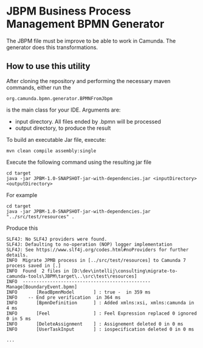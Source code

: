 # JBPM  Business Process Management BPMN Generator
The JBPM file must be improve to be able to work in Camunda.
The generator does this transformations.


## How to use this utility
After cloning the repository and performing the necessary maven commands, either run the

```org.camunda.bpmn.generator.BPMNFromJbpm```

is the main class for your IDE.
Arguments are:
* input directory. All files ended by .bpmn will be processed
* output directory, to produce the result

To build an executable Jar file, execute:

```mvn clean compile assembly:single```


Execute the following command using the resulting jar file

```
cd target
java -jar JPBM-1.0-SNAPSHOT-jar-with-dependencies.jar <inputDirectory> <outputDirectory>
```

For example

```
cd target
java -jar JPBM-1.0-SNAPSHOT-jar-with-dependencies.jar "../src/test/resources" .
```

Produce this
`````
SLF4J: No SLF4J providers were found.
SLF4J: Defaulting to no-operation (NOP) logger implementation
SLF4J: See https://www.slf4j.org/codes.html#noProviders for further details.
INFO  Migrate JPMB process in [../src/test/resources] to Camunda 7 process saved in [.]
INFO  Found  2 files in [D:\dev\intellij\consulting\migrate-to-camunda-tools\JBPM\target\..\src\test\resources]
INFO  ----------------------------------------------- Manage[BoundaryEvent.bpmn]
INFO       [ReadBpmnModel       ] : true -  in 359 ms
INFO    -- End pre verification  in 364 ms
INFO       [BpmnDefinition      ] : Added xmlns:xsi, xmlns:camunda in 4 ms
INFO       [Feel                ] : Feel Expression replaced 0 ignored 0 in 5 ms
INFO       [DeleteAssignment    ] : Assignement deleted 0 in 0 ms
INFO       [UserTaskInput       ] : iospecification deleted 0 in 0 ms

...

`````
